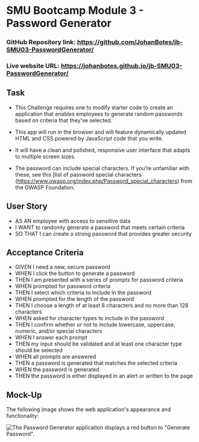 # SMU Bootcamp Module 3 - Password Generator

### GitHub Repository link:  https://github.com/JohanBotes/jb-SMU03-PasswordGenerator/
### Live website URL: https://johanbotes.github.io/jb-SMU03-PasswordGenerator/

## Task

- This Challenge requires one to modify starter code to create an application that enables employees to generate random passwords based on criteria that they’ve selected. 
- This app will run in the browser and will feature dynamically updated HTML and CSS powered by JavaScript code that you write. 
- It will have a clean and polished, responsive user interface that adapts to multiple screen sizes.

- The password can include special characters. If you’re unfamiliar with these, see this [list of password special characters (https://www.owasp.org/index.php/Password_special_characters) from the OWASP Foundation.

## User Story

- AS AN employee with access to sensitive data
- I WANT to randomly generate a password that meets certain criteria
- SO THAT I can create a strong password that provides greater security

## Acceptance Criteria

- GIVEN I need a new, secure password
- WHEN I click the button to generate a password
- THEN I am presented with a series of prompts for password criteria
- WHEN prompted for password criteria
- THEN I select which criteria to include in the password
- WHEN prompted for the length of the password
- THEN I choose a length of at least 8 characters and no more than 128 characters
- WHEN asked for character types to include in the password
- THEN I confirm whether or not to include lowercase, uppercase, numeric, and/or special characters
- WHEN I answer each prompt
- THEN my input should be validated and at least one character type should be selected
- WHEN all prompts are answered
- THEN a password is generated that matches the selected criteria
- WHEN the password is generated
- THEN the password is either displayed in an alert or written to the page

## Mock-Up

The following image shows the web application's appearance and functionality:

![The Password Generator application displays a red button to "Generate Password".](./Assets/03-javascript-homework-demo.png)


